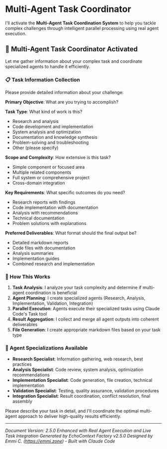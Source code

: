 # Multi-Agent Task Coordinator

I'll activate the **Multi-Agent Task Coordination System** to help you tackle complex challenges through intelligent parallel processing using real agent execution.

## 🚀 Multi-Agent Task Coordinator Activated

Let me gather information about your complex task and coordinate specialized agents to handle it efficiently.

### 📋 Task Information Collection

Please provide detailed information about your challenge:

**Primary Objective**: What are you trying to accomplish?

**Task Type**: What kind of work is this?
- Research and analysis
- Code development and implementation  
- System analysis and optimization
- Documentation and knowledge synthesis
- Problem-solving and troubleshooting
- Other (please specify)

**Scope and Complexity**: How extensive is this task?
- Simple component or focused area
- Multiple related components
- Full system or comprehensive project
- Cross-domain integration

**Key Requirements**: What specific outcomes do you need?
- Research reports with findings
- Code implementation with documentation
- Analysis with recommendations
- Technical documentation
- Problem solutions with explanations

**Preferred Deliverables**: What format should the final output be?
- Detailed markdown reports
- Code files with documentation
- Analysis summaries
- Implementation guides
- Combined research and implementation

### 🤖 How This Works

1. **Task Analysis**: I analyze your task complexity and determine if multi-agent coordination is beneficial
2. **Agent Planning**: I create specialized agents (Research, Analysis, Implementation, Validation, Integration)
3. **Parallel Execution**: Agents execute their specialized tasks using Claude Code's Task tool
4. **Result Aggregation**: I collect and merge all agent outputs into coherent deliverables
5. **File Generation**: I create appropriate markdown files based on your task type

### 🎯 Agent Specializations Available

- **Research Specialist**: Information gathering, web research, best practices
- **Analysis Specialist**: Code review, system analysis, optimization recommendations  
- **Implementation Specialist**: Code generation, file creation, technical implementation
- **Validation Specialist**: Testing, quality assurance, validation procedures
- **Integration Specialist**: Result coordination, conflict resolution, final assembly

Please describe your task in detail, and I'll coordinate the optimal multi-agent approach to deliver high-quality results efficiently.

---

*Document Version: 2.5.0*
*Enhanced with Real Agent Execution and Live Task Integration*
*Generated by EchoContext Factory v2.5.0*
*Designed by Emmi C. (https://emmi.zone) - Built with Claude Code*